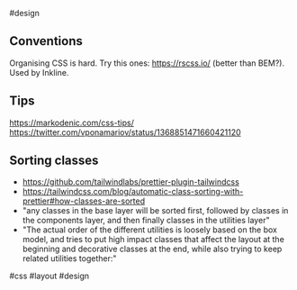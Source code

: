 #design

## Conventions

Organising CSS is hard.
Try this ones: https://rscss.io/ (better than BEM?). Used by Inkline.

## Tips

https://markodenic.com/css-tips/
https://twitter.com/vponamariov/status/1368851471660421120


## Sorting classes

- https://github.com/tailwindlabs/prettier-plugin-tailwindcss
- https://tailwindcss.com/blog/automatic-class-sorting-with-prettier#how-classes-are-sorted
- "any classes in the base layer will be sorted first, followed by classes in the components layer, and then finally classes in the utilities layer"
- "The actual order of the different utilities is loosely based on the box model, and tries to put high impact classes that affect the layout at the beginning and decorative classes at the end, while also trying to keep related utilities together:"

<!-- Keywords -->
#css #layout #design
<!-- /Keywords -->
